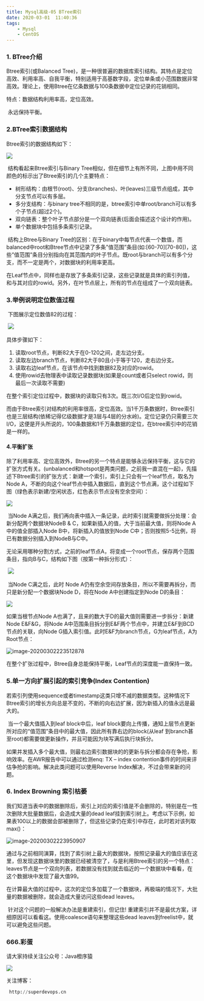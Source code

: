 ```yaml
---
title: Mysql高级-05 BTree索引
date: 2020-03-01  11:40:36
tags: 
    - Mysql
    - CentOS
---
```


### 1. BTree介绍

Btree索引(或Balanced Tree)，是一种很普遍的数据库索引结构。其特点是定位高效、利用率高、自我平衡，特别适用于高基数字段，定位单条或小范围数据非常高效。理论上，使用Btree在亿条数据与100条数据中定位记录的花销相同。

特点：数据结构利用率高，定位高效。

​            永远保持平衡。



### 2.BTree索引数据结构

Btree索引的数据结构如下：

![](/image/mysql/image-20200301190441311.png)

<!--more-->

​      结构看起来Btree索引与Binary Tree相似，但在细节上有所不同，上图中用不同颜色的标示出了Btree索引的几个主要特点：

- 树形结构：由根节(root)、分支(branches)、叶(leaves)三级节点组成，其中分支节点可以有多层。
- 多分支结构：与binary tree不相同的是，btree索引中单root/branch可以有多个子节点(超过2个)。
- 双向链表：整个叶子节点部分是一个双向链表(后面会描述这个设计的作用)。
- 单个数据块中包括多条索引记录。

​    结构上Btree与Binary Tree的区别：在于binary中每节点代表一个数值，而balanced中root和Btree节点中记录了多条”值范围”条目(如:[60-70][70-80])，这些”值范围”条目分别指向在其范围内的叶子节点。既root与branch可以有多个分支，而不一定是两个，对数据块的利用率更高。

​       在Leaf节点中，同样也是存放了多条索引记录，这些记录就是具体的索引列值，和与其对应的rowid。另外，在叶节点层上，所有的节点在组成了一个双向链表。

### 3.举例说明定位数值过程

​    下图展示定位数值82的过程：

​       ![](/image/mysql/image-20200301190441312.png)

具体步骤如下：

1. 读取root节点，判断82大于在0-120之间，走左边分支。
2. 读取左边branch节点，判断82大于80且小于等于120，走右边分支。
3. 读取右边leaf节点，在该节点中找到数据82及对应的rowid。
4. 使用rowid去物理表中读取记录数据块(如果是count或者只select rowid，则最后一次读取不需要)

在整个索引定位过程中，数据块的读取只有3次。既三次I/O后定位到rowid。

​       而由于Btree索引对结构的利用率很高，定位高效。当1千万条数据时，Btree索引也是三层结构(依稀记得亿级数据才是3层与4层的分水岭)。定位记录仍只需要三次I/O，这便是开头所说的，100条数据和1千万条数据的定位，在btree索引中的花销是一样的。

#### 4.平衡扩张

​         除了利用率高、定位高效外，Btree的另一个特点是能够永远保持平衡，这与它的扩张方式有关。(unbalanced和hotspot是两类问题，之前我一直混在一起)，先描述下Btree索引的扩张方式：新建一个索引，索引上只会有一个leaf节点，取名为Node A，不断的向这个leaf节点中插入数据后，直到这个节点满，这个过程如下图（绿色表示新建/空闲状态，红色表示节点没有空余空间）：

![](/image/mysql/image-20200302213258102.png)

​       当Node A满之后，我们再向表中插入一条记录，此时索引就需要做拆分处理：会新分配两个数据块NodeB & C，如果新插入的值，大于当前最大值，则将Node A中的值全部插入Node B中，将新插入的值放到Node C中；否则按照5-5比例，将已有数据分别插入到NodeB与C中。

​       无论采用哪种分割方式，之前的leaf节点A，将变成一个root节点，保存两个范围条目，指向B与C，结构如下图（按第一种拆分形式）：

​        ![](/image/mysql/image-20200302213324609.png)

​     当Node C满之后，此时 Node A仍有空余空间存放条目，所以不需要再拆分，而只是新分配一个数据块Node D，将在Node A中创建指定到Node D的条目：      

![](/image/mysql/image-20200302213346315.png)

如果当根节点Node A也满了，且来的数大于D的最大值则需要进一步拆分：新建Node E&F&G，将Node A中范围条目拆分到E&F两个节点中，并建立E&F到BCD节点的关联，向Node G插入索引值。此时E&F为branch节点，G为leaf节点，A为Root节点：

![image-20200302223512878](/image/mysql/image-20200302220006610.png)

在整个扩张过程中，Btree自身总能保持平衡，Leaf节点的深度能一直保持一致。



### 5.单一方向扩展引起的索引竞争(Index Contention)

​       若索引列使用sequence或者timestamp这类只增不减的数据类型。这种情况下Btree索引的增长方向总是不变的，不断的向右边扩展，因为新插入的值永远是最大的。

​       当一个最大值插入到leaf block中后，leaf block要向上传播，通知上层节点更新所对应的“值范围”条目中的最大值，因此所有靠右边的block(从leaf 到branch甚至root)都需要做更新操作，并且可能因为块写满后执行块拆分。

​      如果并发插入多个最大值，则最右边索引数据块的的更新与拆分都会存在争抢，影响效率。在AWR报告中可以通过检测enq: TX – index contention事件的时间来评估争抢的影响。解决此类问题可以使用Reverse Index解决，不过会带来新的问题。

### 6. Index Browning 索引枯萎

​       我们知道当表中的数据删除后，索引上对应的索引值是不会删除的，特别是在一性次删除大批量数据后，会造成大量的dead leaf挂到索引树上。考虑以下示例，如果表100以上的数据会部被删除了，但这些记录仍在索引中存在，此时若对该列取max()：

![image-20200302223950907](/image/mysql/image-20200302223950907.png)

​       通过与之前相同演算，找到了索引树上最大的数据块，按照记录最大的值应该在这里，但发现这数据块里的数据已经被清空了，与是利用Btree索引的另一个特点：leaves节点是一个双向列表，若数据没有找到就去临近的一个数据块中看看，在这个数据块中发现了最大值99。

​      在计算最大值的过程中，这次的定位多加载了一个数据块，再极端的情况下，大批量的数据被删除，就会造成大量访问这些dead leaves。

​         针对这个问题的一般解决办法是重建索引，但记住! 重建索引并不是最优方案，详细原因可以看看这。使用coalesce语句来整理这些dead leaves到freelist中，就可以避免这些问题。

### 666.彩蛋

请大家持续关注公众号：Java橙序猿

 ![](/image/common/superdevops.jpg) 

关注博客：

```sql
 http://superdevops.cn
```